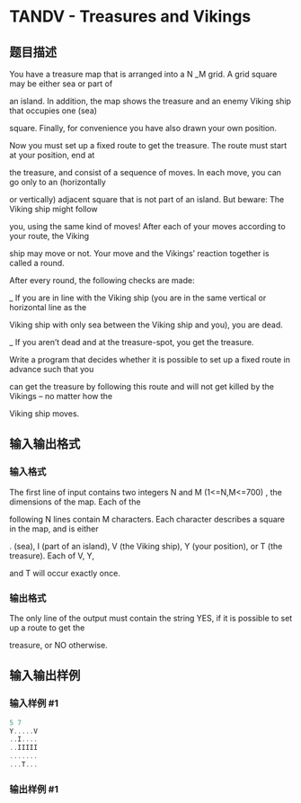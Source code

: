 # TANDV - Treasures and Vikings

## 题目描述

You have a treasure map that is arranged into a N \_M grid. A grid square may be either sea or part of

an island. In addition, the map shows the treasure and an enemy Viking ship that occupies one (sea)

square. Finally, for convenience you have also drawn your own position.

Now you must set up a fixed route to get the treasure. The route must start at your position, end at

the treasure, and consist of a sequence of moves. In each move, you can go only to an (horizontally

or vertically) adjacent square that is not part of an island. But beware: The Viking ship might follow

you, using the same kind of moves! After each of your moves according to your route, the Viking

ship may move or not. Your move and the Vikings’ reaction together is called a round.

After every round, the following checks are made:

\_ If you are in line with the Viking ship (you are in the same vertical or horizontal line as the

Viking ship with only sea between the Viking ship and you), you are dead.

\_ If you aren’t dead and at the treasure-spot, you get the treasure.

Write a program that decides whether it is possible to set up a fixed route in advance such that you

can get the treasure by following this route and will not get killed by the Vikings – no matter how the

Viking ship moves.

## 输入输出格式

### 输入格式

The first line of input contains two integers N and M (1<=N,M<=700) , the dimensions of the map. Each of the

following N lines contain M characters. Each character describes a square in the map, and is either

. (sea), I (part of an island), V (the Viking ship), Y (your position), or T (the treasure). Each of V, Y,

and T will occur exactly once.

### 输出格式

The only line of the output must contain the string YES, if it is possible to set up a route to get the

treasure, or NO otherwise.

## 输入输出样例

### 输入样例 #1

```cpp
5 7
Y.....V
..I....
..IIIII
.......
...T...
```


### 输出样例 #1

```cpp

```
